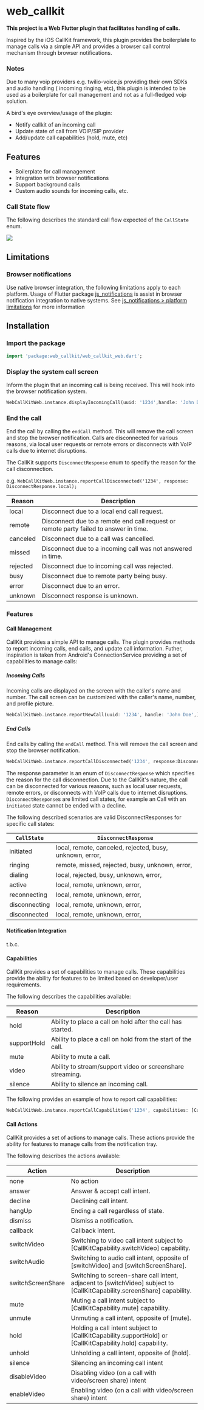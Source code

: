 # web_callkit

**This project is a Web Flutter plugin that facilitates handling of calls.**

Inspired by the iOS CallKit framework, this plugin provides the boilerplate to manage calls via a
simple API and provides a browser call control mechanism through browser notifications.

### Notes

Due to many voip providers e.g. twilio-voice.js providing their own SDKs and audio handling (
incoming ringing, etc), this plugin is intended to be used as a boilerplate for call management and
not as a full-fledged voip solution.

A bird's eye overview/usage of the plugin:

- Notify callkit of an incoming call
- Update state of call from VOIP/SIP provider
- Add/update call capabilities (hold, mute, etc)

## Features

- Boilerplate for call management
- Integration with browser notifications
- Support background calls
- Custom audio sounds for incoming calls, etc.

### Call State flow

The following describes the standard call flow expected of the `CallState` enum.

![](https://raw.githubusercontent.com/cybex-dev/web_callkit/refs/heads/master/doc/images/callflow.png)

## Limitations

### Browser notifications

Use native browser integration, the following limitations apply to each platform. Usage of Flutter
package [js_notifications](https://pub.dev/packages/js_notifications) is assist in browser
notification integration to native systems.
See [js_notifications > platform limitations](https://github.com/cybex-dev/js_notifications?tab=readme-ov-file#platform-limitations)
for more information

## Installation

### Import the package

```dart
import 'package:web_callkit/web_callkit_web.dart';
```

### Display the system call screen

Inform the plugin that an incoming call is being received. This will hook into the browser
notification system.

```dart
WebCallKitWeb.instance.displayIncomingCall(uuid: '1234',handle: 'John Doe',);
```

### End the call

End the call by calling the `endCall` method. This will remove the call screen and stop the browser
notification. Calls are disconnected for various reasons, via local user requests or remote errors
or disconnects with VoIP calls due to internet disruptions.

The CallKit supports `DisconnectResponse` enum to specify the reason for the call disconnection.

e.g. `WebCallKitWeb.instance.reportCallDisconnected('1234', response: DisconnectResponse.local);`

| Reason   | Description                                                                           |
|----------|---------------------------------------------------------------------------------------|
| local    | Disconnect due to a local end call request.                                           |
| remote   | Disconnect due to a remote end call request or remote party failed to answer in time. |
| canceled | Disconnect due to a call was cancelled.                                               |
| missed   | Disconnect due to a incoming call was not answered in time.                           |
| rejected | Disconnect due to incoming call was rejected.                                         |
| busy     | Disconnect due to remote party being busy.                                            |
| error    | Disconnect due to an error.                                                           |
| unknown  | Disconnect response is unknown.                                                       |

### Features

#### Call Management

CallKit provides a simple API to manage calls. The plugin provides methods to report incoming calls,
end calls, and update call information. Futher, inspiration is taken from Android's
ConnectionService providing a set of capabilities to manage calls:

##### Incoming Calls

Incoming calls are displayed on the screen with the caller's name and number. The call screen can be
customized with the caller's name, number, and profile picture.

```dart
WebCallKitWeb.instance.reportNewCall(uuid: '1234', handle: 'John Doe',);
```

##### End Calls

End calls by calling the `endCall` method. This will remove the call screen and stop the browser
notification.

```dart
WebCallKitWeb.instance.reportCallDisconnected('1234', response:DisconnectResponse.local);
```

The response parameter is an enum of `DisconnectResponse` which specifies the reason for the call
disconnection. Due to the CallKit's nature, the call can be disconnected for various reasons,
such as local user requests, remote errors, or disconnects with VoIP calls due to internet
disruptions.
`DisconnectReseponse`s are limited call states, for example an Call with an `initiated` state
cannot be ended with a decline.

The following described scenarios are valid DisconnectResponses for specific call states:

| `CallState`   | `DisconnectResponse`                                     |
|---------------|----------------------------------------------------------|
| initiated     | local, remote, canceled, rejected, busy, unknown, error, |
| ringing       | remote, missed, rejected, busy, unknown, error,          |
| dialing       | local, rejected, busy, unknown, error,                   |
| active        | local, remote, unknown, error,                           |
| reconnecting  | local, remote, unknown, error,                           |
| disconnecting | local, remote, unknown, error,                           |
| disconnected  | local, remote, unknown, error,                           |

#### Notification Integration

t.b.c.

#### Capabilities

CallKit provides a set of capabilities to manage calls. These capabilities provide the ability for
features to be limited based on developer/user requirements.

The following describes the capabilities available:

| Reason      | Description                                                 |
|-------------|-------------------------------------------------------------|
| hold        | Ability to place a call on hold after the call has started. |
| supportHold | Ability to place a call on hold from the start of the call. |
| mute        | Ability to mute a call.                                     |
| video       | Ability to stream/support video or screenshare streaming.   |
| silence     | Ability to silence an incoming call.                        |

The following provides an example of how to report call capabilities:

```dart
WebCallKitWeb.instance.reportCallCapabilities('1234', capabilities: [CallCapability.hold, CallCapability.mute]);
```

#### Call Actions

CallKit provides a set of actions to manage calls. These actions provide the ability for features to
manage calls from the notification tray.

The following describes the actions available:

| Action            | Description                                                                                                             |
|-------------------|-------------------------------------------------------------------------------------------------------------------------|
| none              | No action                                                                                                               |
| answer            | Answer & accept call intent.                                                                                            |
| decline           | Declining call intent.                                                                                                  |
| hangUp            | Ending a call regardless of state.                                                                                      |
| dismiss           | Dismiss a notification.                                                                                                 |
| callback          | Callback intent.                                                                                                        |
| switchVideo       | Switching to video call intent subject to [CallKitCapability.switchVideo] capability.                                   |
| switchAudio       | Switching to audio call intent, opposite of [switchVideo] and [switchScreenShare].                                      |
| switchScreenShare | Switching to screen-share call intent, adjacent to [switchVideo] subject to [CallKitCapability.screenShare] capability. |
| mute              | Muting a call intent subject to [CallKitCapability.mute] capability.                                                    |
| unmute            | Unmuting a call intent, opposite of [mute].                                                                             |
| hold              | Holding a call intent subject to [CallKitCapability.supportHold] or [CallKitCapability.hold] capability.                |
| unhold            | Unholding a call intent, opposite of [hold].                                                                            |
| silence           | Silencing an incoming call intent                                                                                       |
| disableVideo      | Disabling video (on a call with video/screen share) intent                                                              |
| enableVideo       | Enabling video (on a call with video/screen share) intent                                                               |

